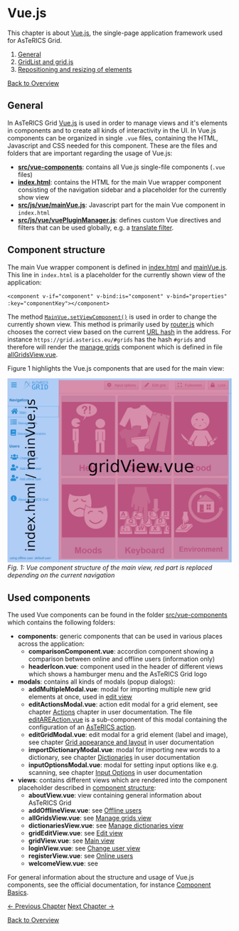# Vue.js
This chapter is about [Vue.js](https://vuejs.org/), the single-page application framework used for AsTeRICS Grid.

1. [General](03_grid.md#general)
1. [GridList and grid.js](03_grid.md#gridlist-and-gridjs)
1. [Repositioning and resizing of elements](03_grid.md#repositioning-and-resizing-of-elements)

[Back to Overview](00_index.md)

## General
In AsTeRICS Grid [Vue.js](https://vuejs.org/) is used in order to manage views and it's elements in components and to create all kinds of interactivity in the UI. In Vue.js components can be organized in single `.vue` files, containing the HTML, Javascript and CSS needed for this component. These are the files and folders that are important regarding the usage of Vue.js:

* **[src/vue-components](https://github.com/asterics/AsTeRICS-Grid/tree/master/src/vue-components)**: contains all Vue.js single-file components (`.vue` files)
* **[index.html](https://github.com/asterics/AsTeRICS-Grid/blob/master/index.html)**: contains the HTML for the main Vue wrapper component consisting of the navigation sidebar and a placeholder for the currently show view
* **[src/js/vue/mainVue.js](https://github.com/asterics/AsTeRICS-Grid/blob/master/src/js/vue/mainVue.js)**: Javascript part for the main Vue component in `index.html`
* **[src/js/vue/vuePluginManager.js](https://github.com/asterics/AsTeRICS-Grid/blob/master/src/js/vue/vuePluginManager.js)**: defines custom Vue directives and filters that can be used globally, e.g. a [translate filter](07_i18n.md#vuejs-filter).

## Component structure
The main Vue wrapper component is defined in [index.html](https://github.com/asterics/AsTeRICS-Grid/blob/master/index.html) and [mainVue.js](https://github.com/asterics/AsTeRICS-Grid/blob/master/src/js/vue/mainVue.js). This line in `index.html` is a placeholder for the currently shown view of the application:
```
<component v-if="component" v-bind:is="component" v-bind="properties" :key="componentKey"></component>
```

The method [`MainVue.setViewComponent()`](https://github.com/asterics/AsTeRICS-Grid/blob/master/src/js/vue/mainVue.js) is used in order to change the currently shown view. This method is primarily used by [router.js](https://github.com/asterics/AsTeRICS-Grid/blob/master/src/js/router.js) which chooses the correct view based on the current [URL hash](https://en.wikipedia.org/wiki/Fragment_identifier) in the address. For instance `https://grid.asterics.eu/#grids` has the hash `#grids` and therefore will render the [manage grids](../documentation_user/02_navigation.md#manage-grids-view) component which is defined in file [allGridsView.vue](https://github.com/asterics/AsTeRICS-Grid/blob/master/src/vue-components/views/allGridsView.vue).

Figure 1 highlights the Vue.js components that are used for the main view:

![](img/main.png)
*Fig. 1: Vue component structure of the main view, red part is replaced depending on the current navigation*

## Used components
The used Vue components can be found in the folder [src/vue-components](https://github.com/asterics/AsTeRICS-Grid/tree/master/src/vue-components) which contains the following folders:
* **components**: generic components that can be used in various places across the application:
    * **comparisonComponent.vue**: accordion component showing a comparison between online and offline users (information only)
    * **headerIcon.vue**: component used in the header of different views which shows a hamburger menu and the AsTeRICS Grid logo
* **modals**: contains all kinds of modals (popup dialogs):
    * **addMultipleModal.vue**: modal for importing multiple new grid elements at once, used in [edit view](../documentation_user/02_navigation.md#edit-view)
    * **editActionsModal.vue**: action edit modal for a grid element, see chapter [Actions](../documentation_user/05_actions.md#edit-actions-modal) chapter in user documentation. The file [editAREAction.vue](https://github.com/asterics/AsTeRICS-Grid/blob/master/src/vue-components/modals/editActionsSub/editAREAction.vue) is a sub-component of this modal containing the configuration of an [AsTeRICS action](../documentation_user/05_actions.md#asterics-action).
    * **editGridModal.vue**: edit modal for a grid element (label and image), see chapter [Grid appearance and layout](../documentation_user/03_appearance_layout.md#edit-modal) in user documentation
    * **importDictionaryModal.vue**: modal for importing new words to a dictionary, see chapter [Dictionaries](../documentation_user/07_dictionaries.md#add-words) in user documentation
    * **inputOptionsModal.vue**: modal for setting input options like e.g. scanning, see chapter [Input Options](../documentation_user/04_input_options.md) in user documentation
* **views**: contains different views which are rendered into the component placeholder described in [component structure](04_vuejs.md#component-structure):
    * **aboutView.vue**: view containing general information about AsTeRICS Grid
    * **addOfflineView.vue**: see [Offline users](../documentation_user/06_users.md#offline-users)
    * **allGridsView.vue**: see [Manage grids view](../documentation_user/02_navigation.md#manage-grids-view)
    * **dictionariesView.vue**: see [Manage dictionaries view](../documentation_user/02_navigation.md#manage-dictionaries-view)
    * **gridEditView.vue**: see [Edit view](../documentation_user/02_navigation.md#edit-view)
    * **gridView.vue**: see [Main view](../documentation_user/02_navigation.md#main-view)
    * **loginView.vue**: see [Change user view](../documentation_user/02_navigation.md#change-user-view)
    * **registerView.vue**: see [Online users](../documentation_user/06_users.md#online-users)
    * **welcomeView.vue**: see [](../documentation_user/02_navigation.md#welcome-view)
    
For general information about the structure and usage of Vue.js components, see the official documentation, for instance [Component Basics](https://vuejs.org/v2/guide/components.html).

[&#x2190; Previous Chapter](03_grid.md) [Next Chapter &#x2192;](05_datamodel.md)

[Back to Overview](00_index.md)



